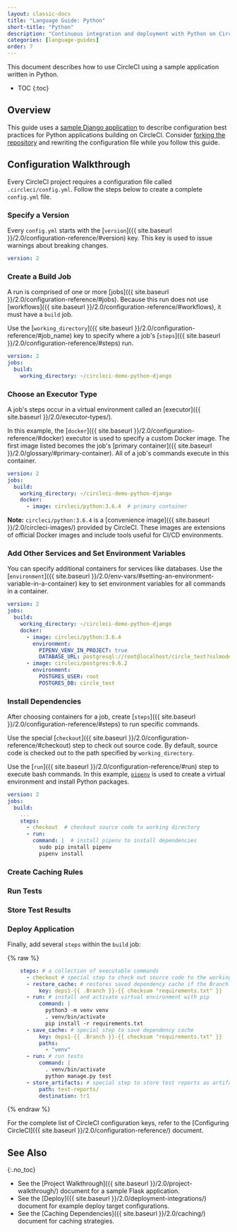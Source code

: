 ```yaml
---
layout: classic-docs
title: "Language Guide: Python"
short-title: "Python"
description: "Continuous integration and deployment with Python on CircleCI"
categories: [language-guides]
order: 7
---
```


This document describes
how to use CircleCI
using a sample application written in Python.

* TOC
{:toc}

## Overview

This guide uses a [sample Django application](https://github.com/CircleCI-Public/circleci-demo-python-django)
to describe configuration best practices
for Python applications building on CircleCI.
Consider [forking the repository](https://help.github.com/articles/fork-a-repo/)
and rewriting the configuration file
while you follow this guide.

## Configuration Walkthrough

Every CircleCI project requires a configuration file called `.circleci/config.yml`.
Follow the steps below
to create a complete `config.yml` file.

### Specify a Version

Every `config.yml` starts with the [`version`]({{ site.baseurl }}/2.0/configuration-reference/#version) key.
This key is used
to issue warnings about breaking changes.

```yaml
version: 2
```

### Create a Build Job

A run is comprised of one or more [jobs]({{ site.baseurl }}/2.0/configuration-reference/#jobs).
Because this run does not use [workflows]({{ site.baseurl }}/2.0/configuration-reference/#workflows),
it must have a `build` job.

Use the [`working_directory`]({{ site.baseurl }}/2.0/configuration-reference/#job_name) key
to specify where a job's [`steps`]({{ site.baseurl }}/2.0/configuration-reference/#steps) run.

```yaml
version: 2
jobs:
  build:
    working_directory: ~/circleci-demo-python-django
```

### Choose an Executor Type

A job's steps occur in a virtual environment called an [executor]({{ site.baseurl }}/2.0/executor-types/).

In this example,
the [`docker`]({{ site.baseurl }}/2.0/configuration-reference/#docker) executor is used
to specify a custom Docker image.
The first image listed becomes the job's [primary container]({{ site.baseurl }}/2.0/glossary/#primary-container).
All of a job's commands execute in this container.

```yaml
version: 2
jobs:
  build:
    working_directory: ~/circleci-demo-python-django
    docker:
      - image: circleci/python:3.6.4  # primary container
```

**Note:**
`circleci/python:3.6.4` is a [convenience image]({{ site.baseurl }}/2.0/circleci-images/) provided by CircleCI.
These images are extensions of official Docker images
and include tools useful for CI/CD environments.

### Add Other Services and Set Environment Variables

You can specify additional containers for services like databases.
Use the [`environment`]({{ site.baseurl }}/2.0/env-vars/#setting-an-environment-variable-in-a-container) key
to set environment variables for all commands in a container.

```yaml
version: 2
jobs:
  build:
    working_directory: ~/circleci-demo-python-django
    docker:
      - image: circleci/python:3.6.4
        environment:
          PIPENV_VENV_IN_PROJECT: true
          DATABASE_URL: postgresql://root@localhost/circle_test?sslmode=disable
      - image: circleci/postgres:9.6.2
        environment:
          POSTGRES_USER: root
          POSTGRES_DB: circle_test
```

### Install Dependencies

After choosing containers for a job,
create [`steps`]({{ site.baseurl }}/2.0/configuration-reference/#steps) to run specific commands.

Use the special [`checkout`]({{ site.baseurl }}/2.0/configuration-reference/#checkout) step
to check out source code.
By default,
source code is checked out to the path specified by `working_directory`.

Use the [`run`]({{ site.baseurl }}/2.0/configuration-reference/#run) step
to execute bash commands.
In this example,
[`pipenv`](https://pipenv.readthedocs.io/en/latest/) is used
to create a virtual environment
and install Python packages.

```yaml
version: 2
jobs:
  build:
    ...
    steps:
      - checkout  # checkout source code to working directory
      - run:
        command: |  # install pipenv to install dependencies
          sudo pip install pipenv
          pipenv install
```

### Create Caching Rules

### Run Tests

### Store Test Results

### Deploy Application

Finally, add several `steps` within the `build` job:

{% raw %}

```yaml
    steps: # a collection of executable commands
      - checkout # special step to check out source code to the working directory
      - restore_cache: # restores saved dependency cache if the Branch key template or requirements.txt files have not changed since the previous run
          key: deps1-{{ .Branch }}-{{ checksum "requirements.txt" }}
      - run: # install and activate virtual environment with pip
          command: |
            python3 -m venv venv
            . venv/bin/activate
            pip install -r requirements.txt
      - save_cache: # special step to save dependency cache
          key: deps1-{{ .Branch }}-{{ checksum "requirements.txt" }}
          paths:
            - "venv"
      - run: # run tests
          command: |
            . venv/bin/activate
            python manage.py test
      - store_artifacts: # special step to store test reports as artifacts
          path: test-reports/
          destination: tr1
```

{% endraw %}

For the complete list of CircleCI configuration keys,
refer to the [Configuring CircleCI]({{ site.baseurl }}/2.0/configuration-reference/) document.

## See Also
{:.no_toc}

- See the [Project Walkthrough]({{ site.baseurl }}/2.0/project-walkthrough/) document for a sample Flask application.
- See the [Deploy]({{ site.baseurl }}/2.0/deployment-integrations/) document for example deploy target configurations.
- See the [Caching Dependencies]({{ site.baseurl }}/2.0/caching/) document for caching strategies.
